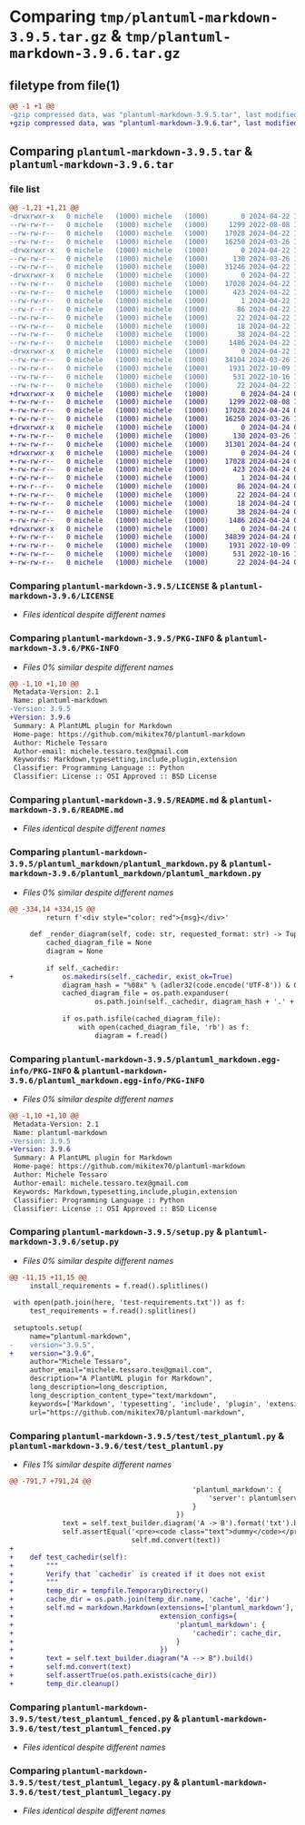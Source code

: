 # Comparing `tmp/plantuml-markdown-3.9.5.tar.gz` & `tmp/plantuml-markdown-3.9.6.tar.gz`

## filetype from file(1)

```diff
@@ -1 +1 @@
-gzip compressed data, was "plantuml-markdown-3.9.5.tar", last modified: Mon Apr 22 18:15:29 2024, from Unix
+gzip compressed data, was "plantuml-markdown-3.9.6.tar", last modified: Wed Apr 24 06:01:26 2024, from Unix
```

## Comparing `plantuml-markdown-3.9.5.tar` & `plantuml-markdown-3.9.6.tar`

### file list

```diff
@@ -1,21 +1,21 @@
-drwxrwxr-x   0 michele   (1000) michele   (1000)        0 2024-04-22 18:15:29.325034 plantuml-markdown-3.9.5/
--rw-rw-r--   0 michele   (1000) michele   (1000)     1299 2022-08-08 16:48:39.000000 plantuml-markdown-3.9.5/LICENSE
--rw-rw-r--   0 michele   (1000) michele   (1000)    17028 2024-04-22 18:15:29.325034 plantuml-markdown-3.9.5/PKG-INFO
--rw-rw-r--   0 michele   (1000) michele   (1000)    16250 2024-03-26 19:32:41.000000 plantuml-markdown-3.9.5/README.md
-drwxrwxr-x   0 michele   (1000) michele   (1000)        0 2024-04-22 18:15:29.325034 plantuml-markdown-3.9.5/plantuml_markdown/
--rw-rw-r--   0 michele   (1000) michele   (1000)      130 2024-03-26 19:32:41.000000 plantuml-markdown-3.9.5/plantuml_markdown/__init__.py
--rw-rw-r--   0 michele   (1000) michele   (1000)    31246 2024-04-22 18:14:45.000000 plantuml-markdown-3.9.5/plantuml_markdown/plantuml_markdown.py
-drwxrwxr-x   0 michele   (1000) michele   (1000)        0 2024-04-22 18:15:29.325034 plantuml-markdown-3.9.5/plantuml_markdown.egg-info/
--rw-rw-r--   0 michele   (1000) michele   (1000)    17028 2024-04-22 18:15:29.000000 plantuml-markdown-3.9.5/plantuml_markdown.egg-info/PKG-INFO
--rw-rw-r--   0 michele   (1000) michele   (1000)      423 2024-04-22 18:15:29.000000 plantuml-markdown-3.9.5/plantuml_markdown.egg-info/SOURCES.txt
--rw-rw-r--   0 michele   (1000) michele   (1000)        1 2024-04-22 18:15:29.000000 plantuml-markdown-3.9.5/plantuml_markdown.egg-info/dependency_links.txt
--rw-r--r--   0 michele   (1000) michele   (1000)       86 2024-04-22 18:15:29.000000 plantuml-markdown-3.9.5/plantuml_markdown.egg-info/entry_points.txt
--rw-rw-r--   0 michele   (1000) michele   (1000)       22 2024-04-22 18:15:29.000000 plantuml-markdown-3.9.5/plantuml_markdown.egg-info/requires.txt
--rw-rw-r--   0 michele   (1000) michele   (1000)       18 2024-04-22 18:15:29.000000 plantuml-markdown-3.9.5/plantuml_markdown.egg-info/top_level.txt
--rw-rw-r--   0 michele   (1000) michele   (1000)       38 2024-04-22 18:15:29.325034 plantuml-markdown-3.9.5/setup.cfg
--rw-rw-r--   0 michele   (1000) michele   (1000)     1486 2024-04-22 18:14:45.000000 plantuml-markdown-3.9.5/setup.py
-drwxrwxr-x   0 michele   (1000) michele   (1000)        0 2024-04-22 18:15:29.325034 plantuml-markdown-3.9.5/test/
--rw-rw-r--   0 michele   (1000) michele   (1000)    34104 2024-03-26 19:32:41.000000 plantuml-markdown-3.9.5/test/test_plantuml.py
--rw-rw-r--   0 michele   (1000) michele   (1000)     1931 2022-10-09 18:20:36.000000 plantuml-markdown-3.9.5/test/test_plantuml_fenced.py
--rw-rw-r--   0 michele   (1000) michele   (1000)      531 2022-10-16 11:00:27.000000 plantuml-markdown-3.9.5/test/test_plantuml_legacy.py
--rw-rw-r--   0 michele   (1000) michele   (1000)       22 2024-04-22 18:15:29.365034 plantuml-markdown-3.9.5/requirements.txt
+drwxrwxr-x   0 michele   (1000) michele   (1000)        0 2024-04-24 06:01:26.022096 plantuml-markdown-3.9.6/
+-rw-rw-r--   0 michele   (1000) michele   (1000)     1299 2022-08-08 16:48:39.000000 plantuml-markdown-3.9.6/LICENSE
+-rw-rw-r--   0 michele   (1000) michele   (1000)    17028 2024-04-24 06:01:26.022096 plantuml-markdown-3.9.6/PKG-INFO
+-rw-rw-r--   0 michele   (1000) michele   (1000)    16250 2024-03-26 19:32:41.000000 plantuml-markdown-3.9.6/README.md
+drwxrwxr-x   0 michele   (1000) michele   (1000)        0 2024-04-24 06:01:26.022096 plantuml-markdown-3.9.6/plantuml_markdown/
+-rw-rw-r--   0 michele   (1000) michele   (1000)      130 2024-03-26 19:32:41.000000 plantuml-markdown-3.9.6/plantuml_markdown/__init__.py
+-rw-rw-r--   0 michele   (1000) michele   (1000)    31301 2024-04-24 05:59:55.000000 plantuml-markdown-3.9.6/plantuml_markdown/plantuml_markdown.py
+drwxrwxr-x   0 michele   (1000) michele   (1000)        0 2024-04-24 06:01:26.022096 plantuml-markdown-3.9.6/plantuml_markdown.egg-info/
+-rw-rw-r--   0 michele   (1000) michele   (1000)    17028 2024-04-24 06:01:25.000000 plantuml-markdown-3.9.6/plantuml_markdown.egg-info/PKG-INFO
+-rw-rw-r--   0 michele   (1000) michele   (1000)      423 2024-04-24 06:01:25.000000 plantuml-markdown-3.9.6/plantuml_markdown.egg-info/SOURCES.txt
+-rw-rw-r--   0 michele   (1000) michele   (1000)        1 2024-04-24 06:01:25.000000 plantuml-markdown-3.9.6/plantuml_markdown.egg-info/dependency_links.txt
+-rw-r--r--   0 michele   (1000) michele   (1000)       86 2024-04-24 06:01:25.000000 plantuml-markdown-3.9.6/plantuml_markdown.egg-info/entry_points.txt
+-rw-rw-r--   0 michele   (1000) michele   (1000)       22 2024-04-24 06:01:25.000000 plantuml-markdown-3.9.6/plantuml_markdown.egg-info/requires.txt
+-rw-rw-r--   0 michele   (1000) michele   (1000)       18 2024-04-24 06:01:25.000000 plantuml-markdown-3.9.6/plantuml_markdown.egg-info/top_level.txt
+-rw-rw-r--   0 michele   (1000) michele   (1000)       38 2024-04-24 06:01:26.022096 plantuml-markdown-3.9.6/setup.cfg
+-rw-rw-r--   0 michele   (1000) michele   (1000)     1486 2024-04-24 05:59:55.000000 plantuml-markdown-3.9.6/setup.py
+drwxrwxr-x   0 michele   (1000) michele   (1000)        0 2024-04-24 06:01:26.022096 plantuml-markdown-3.9.6/test/
+-rw-rw-r--   0 michele   (1000) michele   (1000)    34839 2024-04-24 05:59:55.000000 plantuml-markdown-3.9.6/test/test_plantuml.py
+-rw-rw-r--   0 michele   (1000) michele   (1000)     1931 2022-10-09 18:20:36.000000 plantuml-markdown-3.9.6/test/test_plantuml_fenced.py
+-rw-rw-r--   0 michele   (1000) michele   (1000)      531 2022-10-16 11:00:27.000000 plantuml-markdown-3.9.6/test/test_plantuml_legacy.py
+-rw-rw-r--   0 michele   (1000) michele   (1000)       22 2024-04-24 06:01:26.062094 plantuml-markdown-3.9.6/requirements.txt
```

### Comparing `plantuml-markdown-3.9.5/LICENSE` & `plantuml-markdown-3.9.6/LICENSE`

 * *Files identical despite different names*

### Comparing `plantuml-markdown-3.9.5/PKG-INFO` & `plantuml-markdown-3.9.6/PKG-INFO`

 * *Files 0% similar despite different names*

```diff
@@ -1,10 +1,10 @@
 Metadata-Version: 2.1
 Name: plantuml-markdown
-Version: 3.9.5
+Version: 3.9.6
 Summary: A PlantUML plugin for Markdown
 Home-page: https://github.com/mikitex70/plantuml-markdown
 Author: Michele Tessaro
 Author-email: michele.tessaro.tex@gmail.com
 Keywords: Markdown,typesetting,include,plugin,extension
 Classifier: Programming Language :: Python
 Classifier: License :: OSI Approved :: BSD License
```

### Comparing `plantuml-markdown-3.9.5/README.md` & `plantuml-markdown-3.9.6/README.md`

 * *Files identical despite different names*

### Comparing `plantuml-markdown-3.9.5/plantuml_markdown/plantuml_markdown.py` & `plantuml-markdown-3.9.6/plantuml_markdown/plantuml_markdown.py`

 * *Files 0% similar despite different names*

```diff
@@ -334,14 +334,15 @@
         return f'<div style="color: red">{msg}</div>'
 
     def _render_diagram(self, code: str, requested_format: str) -> Tuple[Optional[bytes], Optional[str]]:
         cached_diagram_file = None
         diagram = None
 
         if self._cachedir:
+            os.makedirs(self._cachedir, exist_ok=True)
             diagram_hash = "%08x" % (adler32(code.encode('UTF-8')) & 0xffffffff)
             cached_diagram_file = os.path.expanduser(
                     os.path.join(self._cachedir, diagram_hash + '.' + requested_format))
 
             if os.path.isfile(cached_diagram_file):
                 with open(cached_diagram_file, 'rb') as f:
                     diagram = f.read()
```

### Comparing `plantuml-markdown-3.9.5/plantuml_markdown.egg-info/PKG-INFO` & `plantuml-markdown-3.9.6/plantuml_markdown.egg-info/PKG-INFO`

 * *Files 0% similar despite different names*

```diff
@@ -1,10 +1,10 @@
 Metadata-Version: 2.1
 Name: plantuml-markdown
-Version: 3.9.5
+Version: 3.9.6
 Summary: A PlantUML plugin for Markdown
 Home-page: https://github.com/mikitex70/plantuml-markdown
 Author: Michele Tessaro
 Author-email: michele.tessaro.tex@gmail.com
 Keywords: Markdown,typesetting,include,plugin,extension
 Classifier: Programming Language :: Python
 Classifier: License :: OSI Approved :: BSD License
```

### Comparing `plantuml-markdown-3.9.5/setup.py` & `plantuml-markdown-3.9.6/setup.py`

 * *Files 0% similar despite different names*

```diff
@@ -11,15 +11,15 @@
     install_requirements = f.read().splitlines()
 
 with open(path.join(here, 'test-requirements.txt')) as f:
     test_requirements = f.read().splitlines()
 
 setuptools.setup(
     name="plantuml-markdown",
-    version="3.9.5",
+    version="3.9.6",
     author="Michele Tessaro",
     author_email="michele.tessaro.tex@gmail.com",
     description="A PlantUML plugin for Markdown",
     long_description=long_description,
     long_description_content_type="text/markdown",
     keywords=['Markdown', 'typesetting', 'include', 'plugin', 'extension'],
     url="https://github.com/mikitex70/plantuml-markdown",
```

### Comparing `plantuml-markdown-3.9.5/test/test_plantuml.py` & `plantuml-markdown-3.9.6/test/test_plantuml.py`

 * *Files 1% similar despite different names*

```diff
@@ -791,7 +791,24 @@
                                             'plantuml_markdown': {
                                                 'server': plantumlserver_mock.url,
                                             }
                                         })
             text = self.text_builder.diagram('A -> B').format('txt').build()
             self.assertEqual('<pre><code class="text">dummy</code></pre>',
                              self.md.convert(text))
+
+    def test_cachedir(self):
+        """
+        Verify that `cachedir` is created if it does not exist
+        """
+        temp_dir = tempfile.TemporaryDirectory()
+        cache_dir = os.path.join(temp_dir.name, 'cache', 'dir')
+        self.md = markdown.Markdown(extensions=['plantuml_markdown'],
+                                    extension_configs={
+                                        'plantuml_markdown': {
+                                            'cachedir': cache_dir,
+                                        }
+                                    })
+        text = self.text_builder.diagram("A --> B").build()
+        self.md.convert(text)
+        self.assertTrue(os.path.exists(cache_dir))
+        temp_dir.cleanup()
```

### Comparing `plantuml-markdown-3.9.5/test/test_plantuml_fenced.py` & `plantuml-markdown-3.9.6/test/test_plantuml_fenced.py`

 * *Files identical despite different names*

### Comparing `plantuml-markdown-3.9.5/test/test_plantuml_legacy.py` & `plantuml-markdown-3.9.6/test/test_plantuml_legacy.py`

 * *Files identical despite different names*

